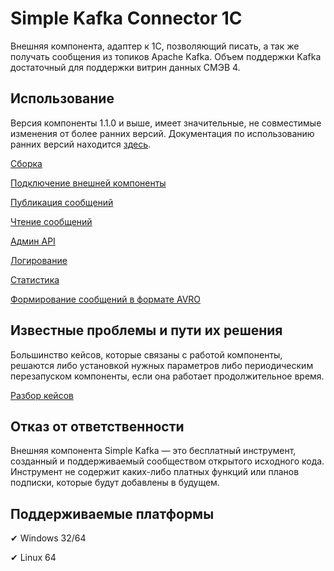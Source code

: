 # Simple Kafka Connector 1C

Внешняя компонента, адаптер к 1С, позволяющий писать, а так же получать сообщения из топиков Apache Kafka. Объем поддержки Kafka достаточный для поддержки витрин данных СМЭВ 4.

## Использование

Версия компоненты 1.1.0 и выше, имеет значительные, не совместимые изменения от более ранних версий. Документация по использованию ранних версий находится [здесь](./OldReleases.md).

[Сборка](./building.md)

[Подключение внешней компоненты](./connection.md)

[Публикация сообщений](./producer.md)

[Чтение сообщений](./consumer.md)

[Админ API](./admin.md)

[Логирование](./logging.md)

[Статистика](./statistic.md)

[Формирование сообщений в формате AVRO](./avro.md)

## Известные проблемы и пути их решения

Большинство кейсов, которые связаны с работой компоненты, решаются либо установкой нужных параметров либо периодическим перезапуском компоненты, если она работает продолжительное время.

[Разбор кейсов](./problems.md)

## Отказ от ответственности

Внешняя компонента Simple Kafka — это бесплатный инструмент, созданный и поддерживаемый сообществом открытого исходного кода. Инструмент не содержит каких-либо платных функций или планов подписки, которые будут добавлены в будущем.

## Поддерживаемые платформы

✔ Windows 32/64

✔ Linux 64
